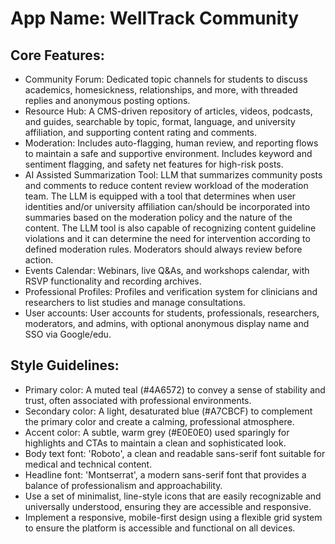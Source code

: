 # **App Name**: WellTrack Community

## Core Features:

- Community Forum: Dedicated topic channels for students to discuss academics, homesickness, relationships, and more, with threaded replies and anonymous posting options.
- Resource Hub: A CMS-driven repository of articles, videos, podcasts, and guides, searchable by topic, format, language, and university affiliation, and supporting content rating and comments.
- Moderation: Includes auto-flagging, human review, and reporting flows to maintain a safe and supportive environment. Includes keyword and sentiment flagging, and safety net features for high-risk posts.
- AI Assisted Summarization Tool: LLM that summarizes community posts and comments to reduce content review workload of the moderation team. The LLM is equipped with a tool that determines when user identities and/or university affiliation can/should be incorporated into summaries based on the moderation policy and the nature of the content. The LLM tool is also capable of recognizing content guideline violations and it can determine the need for intervention according to defined moderation rules. Moderators should always review before action.
- Events Calendar: Webinars, live Q&As, and workshops calendar, with RSVP functionality and recording archives.
- Professional Profiles: Profiles and verification system for clinicians and researchers to list studies and manage consultations.
- User accounts: User accounts for students, professionals, researchers, moderators, and admins, with optional anonymous display name and SSO via Google/edu.

## Style Guidelines:

- Primary color: A muted teal (#4A6572) to convey a sense of stability and trust, often associated with professional environments.
- Secondary color: A light, desaturated blue (#A7CBCF) to complement the primary color and create a calming, professional atmosphere.
- Accent color: A subtle, warm grey (#E0E0E0) used sparingly for highlights and CTAs to maintain a clean and sophisticated look.
- Body text font: 'Roboto', a clean and readable sans-serif font suitable for medical and technical content.
- Headline font: 'Montserrat', a modern sans-serif font that provides a balance of professionalism and approachability.
- Use a set of minimalist, line-style icons that are easily recognizable and universally understood, ensuring they are accessible and responsive.
- Implement a responsive, mobile-first design using a flexible grid system to ensure the platform is accessible and functional on all devices.
